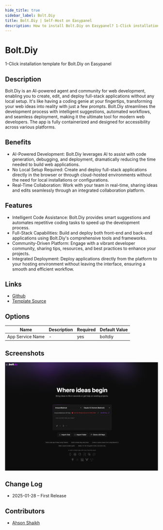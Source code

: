 ```yaml
---
hide_title: true
sidebar_label: Bolt.Diy
title: Bolt.Diy | Self-Host on Easypanel
description: How to install Bolt.Diy on Easypanel? 1-Click installation template for Bolt.Diy on Easypanel
---
```


<!-- generated -->

# Bolt.Diy

1-Click installation template for Bolt.Diy on Easypanel

## Description

Bolt.Diy is an AI-powered agent and community for web development, enabling you to create, edit, and deploy full-stack applications without any local setup. It&#39;s like having a coding genie at your fingertips, transforming your web ideas into reality with just a few prompts. Bolt.Diy streamlines the development process with intelligent suggestions, automated workflows, and seamless deployment, making it the ultimate tool for modern web developers. The app is fully containerized and designed for accessibility across various platforms.

## Benefits

- AI-Powered Development: Bolt.Diy leverages AI to assist with code generation, debugging, and deployment, dramatically reducing the time needed to build web applications.
- No Local Setup Required: Create and deploy full-stack applications directly in the browser or through cloud-hosted environments without the need for local installations or configurations.
- Real-Time Collaboration: Work with your team in real-time, sharing ideas and edits seamlessly through an integrated collaboration platform.

## Features

- Intelligent Code Assistance: Bolt.Diy provides smart suggestions and automates repetitive coding tasks to speed up the development process.
- Full-Stack Capabilities: Build and deploy both front-end and back-end applications using Bolt.Diy's comprehensive tools and frameworks.
- Community-Driven Platform: Engage with a vibrant developer community, sharing tips, resources, and best practices to enhance your projects.
- Integrated Deployment: Deploy applications directly from the platform to your hosting environment without leaving the interface, ensuring a smooth and efficient workflow.

## Links

- [Github](https://github.com/stackblitz-labs/bolt.diy)
- [Template Source](https://github.com/easypanel-io/templates/tree/main/templates/boltdiy)

## Options

Name | Description | Required | Default Value
-|-|-|-
App Service Name | - | yes | boltdiy

## Screenshots

![Bolt.Diy Screenshot](./assets/screenshot.png)

## Change Log

- 2025-01-28 – First Release

## Contributors

- [Ahson Shaikh](https://github.com/Ahson-Shaikh)
